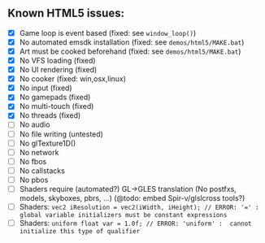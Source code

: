 ## Known HTML5 issues:
- [x] Game loop is event based (fixed: see `window_loop()`)
- [x] No automated emsdk installation (fixed: see `demos/html5/MAKE.bat`)
- [x] Art must be cooked beforehand (fixed: see `demos/html5/MAKE.bat`)
- [x] No VFS loading (fixed)
- [x] No UI rendering (fixed)
- [x] No cooker (fixed: win,osx,linux)
- [x] No input (fixed)
- [x] No gamepads (fixed)
- [x] No multi-touch (fixed)
- [x] No threads (fixed)
- [ ] No audio
- [ ] No file writing (untested)
- [ ] No glTexture1D()
- [ ] No network
- [ ] No fbos
- [ ] No callstacks
- [ ] No pbos
- [ ] Shaders require (automated?) GL->GLES translation (No postfxs, models, skyboxes, pbrs, ...) (@todo: embed Spir-v/glslcross tools?)
- [ ] Shaders: `vec2 iResolution = vec2(iWidth, iHeight); // ERROR: '=' : global variable initializers must be constant expressions`
- [ ] Shaders: `uniform float var = 1.0f; // ERROR: 'uniform' :  cannot initialize this type of qualifier`

